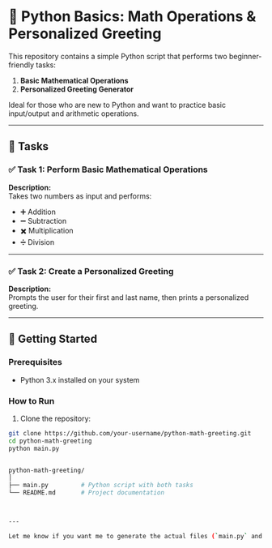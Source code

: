 # 🧮 Python Basics: Math Operations & Personalized Greeting

This repository contains a simple Python script that performs two beginner-friendly tasks:

1. **Basic Mathematical Operations**
2. **Personalized Greeting Generator**

Ideal for those who are new to Python and want to practice basic input/output and arithmetic operations.

---

## 📌 Tasks

### ✅ Task 1: Perform Basic Mathematical Operations

**Description:**  
Takes two numbers as input and performs:

- ➕ Addition  
- ➖ Subtraction  
- ✖️ Multiplication  
- ➗ Division


---

### ✅ Task 2: Create a Personalized Greeting

**Description:**  
Prompts the user for their first and last name, then prints a personalized greeting.


---

## 🚀 Getting Started

### Prerequisites

- Python 3.x installed on your system

### How to Run

1. Clone the repository:
```bash
git clone https://github.com/your-username/python-math-greeting.git
cd python-math-greeting
python main.py


python-math-greeting/
│
├── main.py         # Python script with both tasks
└── README.md       # Project documentation



---

Let me know if you want me to generate the actual files (`main.py` and `README.md`) for download or push to GitHub.


